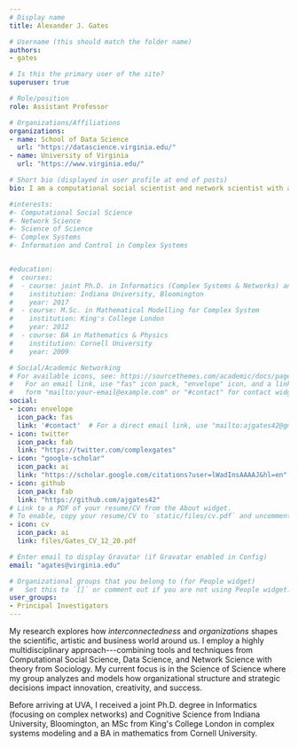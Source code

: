 ```yaml
---
# Display name
title: Alexander J. Gates

# Username (this should match the folder name)
authors:
- gates

# Is this the primary user of the site?
superuser: true

# Role/position
role: Assistant Professor

# Organizations/Affiliations
organizations:
- name: School of Data Science
  url: "https://datascience.virginia.edu/"
- name: University of Virginia
  url: "https://www.virginia.edu/"

# Short bio (displayed in user profile at end of posts)
bio: I am a computational social scientist and network scientist with a passion for uncovering how interconnectedness shapes our lives.

#interests:
#- Computational Social Science
#- Network Science
#- Science of Science
#- Complex Systems
#- Information and Control in Complex Systems


#education:
#  courses:
#  - course: joint Ph.D. in Informatics (Complex Systems & Networks) and Cognitive Science
#    institution: Indiana University, Bloomington
#    year: 2017
#  - course: M.Sc. in Mathematical Modelling for Complex System
#    institution: King's College London
#    year: 2012
#  - course: BA in Mathematics & Physics
#    institution: Cornell University
#    year: 2009

# Social/Academic Networking
# For available icons, see: https://sourcethemes.com/academic/docs/page-builder/#icons
#   For an email link, use "fas" icon pack, "envelope" icon, and a link in the
#   form "mailto:your-email@example.com" or "#contact" for contact widget.
social:
- icon: envelope
  icon_pack: fas
  link: '#contact'  # For a direct email link, use "mailto:ajgates42@gmail.com".
- icon: twitter
  icon_pack: fab
  link: "https://twitter.com/complexgates"
- icon: "google-scholar"
  icon_pack: ai
  link: "https://scholar.google.com/citations?user=lWadInsAAAAJ&hl=en"
- icon: github
  icon_pack: fab
  link: "https://github.com/ajgates42"
# Link to a PDF of your resume/CV from the About widget.
# To enable, copy your resume/CV to `static/files/cv.pdf` and uncomment the lines below.
- icon: cv
  icon_pack: ai
  link: files/Gates_CV_12_20.pdf

# Enter email to display Gravatar (if Gravatar enabled in Config)
email: "agates@virginia.edu"

# Organizational groups that you belong to (for People widget)
#   Set this to `[]` or comment out if you are not using People widget.
user_groups:
- Principal Investigators
---
```


My research explores how *interconnectedness* and *organizations* shapes the scientific, artistic and business world around us.  I employ a highly multidisciplinary approach---combining tools and techniques from Computational Social Science, Data Science, and Network Science with theory from Sociology.  My current focus is in the Science of Science where my group analyzes and models how organizational structure and strategic decisions impact innovation, creativity, and success. 

Before arriving at UVA, I received a joint Ph.D. degree in Informatics (focusing on complex networks) and Cognitive Science from Indiana University, Bloomington, an MSc from King's College London in complex systems modeling and a BA in mathematics from Cornell University.
